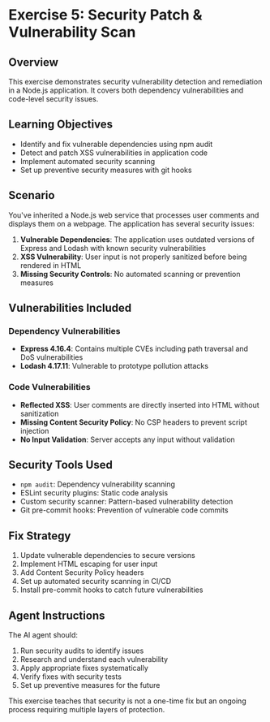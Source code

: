 # Exercise 5: Security Patch & Vulnerability Scan

## Overview
This exercise demonstrates security vulnerability detection and remediation in a Node.js application. It covers both dependency vulnerabilities and code-level security issues.

## Learning Objectives
- Identify and fix vulnerable dependencies using npm audit
- Detect and patch XSS vulnerabilities in application code
- Implement automated security scanning
- Set up preventive security measures with git hooks

## Scenario
You've inherited a Node.js web service that processes user comments and displays them on a webpage. The application has several security issues:

1. **Vulnerable Dependencies**: The application uses outdated versions of Express and Lodash with known security vulnerabilities
2. **XSS Vulnerability**: User input is not properly sanitized before being rendered in HTML
3. **Missing Security Controls**: No automated scanning or prevention measures

## Vulnerabilities Included

### Dependency Vulnerabilities
- **Express 4.16.4**: Contains multiple CVEs including path traversal and DoS vulnerabilities
- **Lodash 4.17.11**: Vulnerable to prototype pollution attacks

### Code Vulnerabilities
- **Reflected XSS**: User comments are directly inserted into HTML without sanitization
- **Missing Content Security Policy**: No CSP headers to prevent script injection
- **No Input Validation**: Server accepts any input without validation

## Security Tools Used
- `npm audit`: Dependency vulnerability scanning
- ESLint security plugins: Static code analysis
- Custom security scanner: Pattern-based vulnerability detection
- Git pre-commit hooks: Prevention of vulnerable code commits

## Fix Strategy
1. Update vulnerable dependencies to secure versions
2. Implement HTML escaping for user input
3. Add Content Security Policy headers
4. Set up automated security scanning in CI/CD
5. Install pre-commit hooks to catch future vulnerabilities

## Agent Instructions
The AI agent should:
1. Run security audits to identify issues
2. Research and understand each vulnerability
3. Apply appropriate fixes systematically
4. Verify fixes with security tests
5. Set up preventive measures for the future

This exercise teaches that security is not a one-time fix but an ongoing process requiring multiple layers of protection.